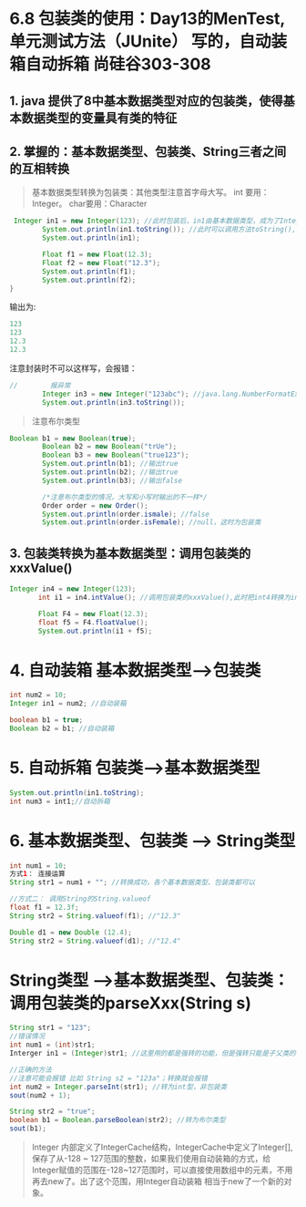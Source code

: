# 6.8 包装类的使用：Day13的MenTest, 单元测试方法（JUnite） 写的，自动装箱自动拆箱 尚硅谷303-308
## 1. java 提供了8中基本数据类型对应的包装类，使得基本数据类型的变量具有类的特征

## 2. 掌握的：基本数据类型、包装类、String三者之间的互相转换
>基本数据类型转换为包装类：其他类型注意首字母大写。
> int 要用： Integer。 char要用：Character

```java
 Integer in1 = new Integer(123); //此时包装后，in1由基本数据类型，成为了Integer类
        System.out.println(in1.toString()); //此时可以调用方法toString(),并且对toString默认重写，输出int数是多少
        System.out.println(in1);

        Float f1 = new Float(12.3);
        Float f2 = new Float("12.3");
        System.out.println(f1);
        System.out.println(f2);
}
```
输出为:
```java
123
123
12.3
12.3
```

注意封装时不可以这样写，会报错：
```java
//        报异常
        Integer in3 = new Integer("123abc"); //java.lang.NumberFormatException: For input string: "123abc"
        System.out.println(in3.toString());
```
>注意布尔类型
```java
Boolean b1 = new Boolean(true);
        Boolean b2 = new Boolean("trUe");
        Boolean b3 = new Boolean("true123");
        System.out.println(b1); //输出true
        System.out.println(b2); //输出true
        System.out.println(b3); //输出false

        /*注意布尔类型的情况，大写和小写时输出的不一样*/
        Order order = new Order();
        System.out.println(order.ismale); //false
        System.out.println(order.isFemale); //null，这时为包装类
```

## 3. 包装类转换为基本数据类型：调用包装类的xxxValue()

```java
Integer in4 = new Integer(123);
       int i1 = in4.intValue(); //调用包装类的xxxValue(),此时把int4转换为int型，int 一个 i1 去接收。

       Float F4 = new Float(12.3);
       float f5 = F4.floatValue();
       System.out.println(i1 + f5);
```
#  4. 自动装箱 基本数据类型-->包装类
```java
int num2 = 10;
Integer in1 = num2; //自动装箱

boolean b1 = true;
Boolean b2 = b1; //自动装箱
```

# 5. 自动拆箱 包装类-->基本数据类型
```java
System.out.println(in1.toString);
int num3 = int1;//自动拆箱
```

# 6. 基本数据类型、包装类 --> String类型
```java  
int num1 = 10;
方式1： 连接运算
String str1 = num1 + ""; //转换成功，各个基本数据类型、包装类都可以

//方式二： 调用String的String.valueof
float f1 = 12.3f;
String str2 = String.valueof(f1); //"12.3"

Double d1 = new Double (12.4);
String str2 = String.valueof(d1); //"12.4"
```

#  String类型 -->基本数据类型、包装类：调用包装类的parseXxx(String s)

```java
String str1 = "123";
//错误情况
int num1 = (int)str1;
Interger in1 = (Integer)str1; //这里用的都是强转的功能，但是强转只能是子父类的关系。

//正确的方法
//注意可能会报错 比如 String s2 = "123a"；转换就会报错
int num2 = Integer.parseInt(str1); //转为int型，非包装类
sout(num2 + 1); 

String str2 = "true";
boolean b1 = Boolean.parseBoolean(str2); //转为布尔类型
sout(b1);
```

> Integer 内部定义了IntegerCache结构，IntegerCache中定义了Integer[],保存了从-128 ~ 127范围的整数，如果我们使用自动装箱的方式，给Integer赋值的范围在-128~127范围时，可以直接使用数组中的元素，不用再去new了。出了这个范围，用Integer自动装箱 相当于new了一个新的对象。




